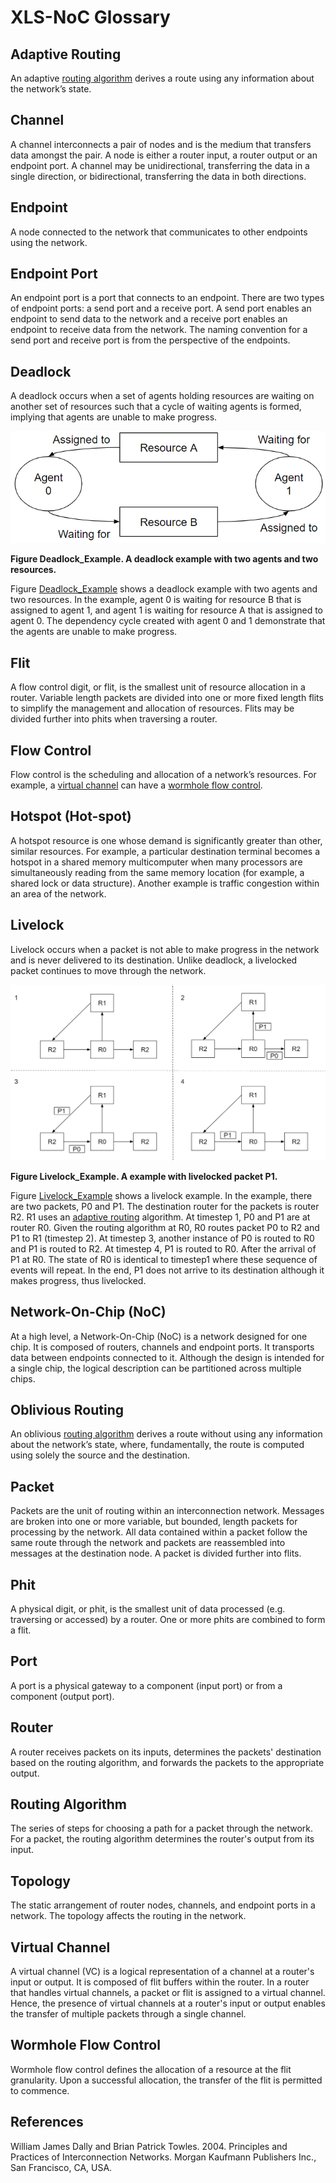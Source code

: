 # XLS-NoC Glossary

## Adaptive Routing<a id="adaptive_routing"></a>

An adaptive [routing algorithm](#routing_algorithm) derives a route using any
information about the network’s state.

## Channel

A channel interconnects a pair of nodes and is the medium that transfers data
amongst the pair. A node is either a router input, a router output or an
endpoint port. A channel may be unidirectional, transferring the data in a
single direction, or bidirectional, transferring the data in both directions.

## Endpoint

A node connected to the network that communicates to other endpoints using the
network.

## Endpoint Port

An endpoint port is a port that connects to an endpoint. There are two types of
endpoint ports: a send port and a receive port. A send port enables an endpoint
to send data to the network and a receive port enables an endpoint to receive
data from the network. The naming convention for a send port and receive port is
from the perspective of the endpoints.

## Deadlock

A deadlock occurs when a set of agents holding resources are waiting on another
set of resources such that a cycle of waiting agents is formed, implying that
agents are unable to make progress.

![drawing](./deadlock.png)

**Figure Deadlock_Example<a id="deadlock_example"></a>. A deadlock example with
two agents and two resources.**

Figure [Deadlock_Example](#deadlock_example) shows a deadlock example with two
agents and two resources. In the example, agent 0 is waiting for resource B that
is assigned to agent 1, and agent 1 is waiting for resource A that is assigned
to agent 0. The dependency cycle created with agent 0 and 1 demonstrate that the
agents are unable to make progress.

## Flit

A flow control digit, or flit, is the smallest unit of resource allocation in a
router. Variable length packets are divided into one or more fixed length flits
to simplify the management and allocation of resources. Flits may be divided
further into phits when traversing a router.

## Flow Control

Flow control is the scheduling and allocation of a network’s resources. For
example, a [virtual channel](#virtual_channel) can have a
[wormhole flow control](#wormhole_flow_control).

## Hotspot (Hot-spot)

A hotspot resource is one whose demand is significantly greater than other,
similar resources. For example, a particular destination terminal becomes a
hotspot in a shared memory multicomputer when many processors are simultaneously
reading from the same memory location (for example, a shared lock or data
structure). Another example is traffic congestion within an area of the network.

## Livelock

Livelock occurs when a packet is not able to make progress in the network and is
never delivered to its destination. Unlike deadlock, a livelocked packet
continues to move through the network.

![drawing](./livelock.png)

**Figure Livelock_Example<a id="livelock_example"></a>. A example with
livelocked packet P1.**

Figure [Livelock_Example](#livelock_example) shows a livelock example. In the
example, there are two packets, P0 and P1. The destination router for the
packets is router R2. R1 uses an [adaptive routing](#adaptive_routing)
algorithm. At timestep 1, P0 and P1 are at router R0. Given the routing
algorithm at R0, R0 routes packet P0 to R2 and P1 to R1 (timestep 2). At
timestep 3, another instance of P0 is routed to R0 and P1 is routed to R2. At
timestep 4, P1 is routed to R0. After the arrival of P1 at R0. The state of R0
is identical to timestep1 where these sequence of events will repeat. In the
end, P1 does not arrive to its destination although it makes progress, thus
livelocked.

## Network-On-Chip (NoC)

At a high level, a Network-On-Chip (NoC) is a network designed for one chip. It
is composed of routers, channels and endpoint ports. It transports data between
endpoints connected to it. Although the design is intended for a single chip,
the logical description can be partitioned across multiple chips.

## Oblivious Routing

An oblivious [routing algorithm](#routing_algorithm) derives a route without
using any information about the network’s state, where, fundamentally, the route
is computed using solely the source and the destination.

## Packet

Packets are the unit of routing within an interconnection network. Messages are
broken into one or more variable, but bounded, length packets for processing by
the network. All data contained within a packet follow the same route through
the network and packets are reassembled into messages at the destination node. A
packet is divided further into flits.

## Phit

A physical digit, or phit, is the smallest unit of data processed (e.g.
traversing or accessed) by a router. One or more phits are combined to form a
flit.

## Port

A port is a physical gateway to a component (input port) or from a component
(output port).

## Router

A router receives packets on its inputs, determines the packets' destination
based on the routing algorithm, and forwards the packets to the appropriate
output.

## Routing Algorithm<a id="routing_algorithm"></a>

The series of steps for choosing a path for a packet through the network. For a
packet, the routing algorithm determines the router's output from its input.

## Topology

The static arrangement of router nodes, channels, and endpoint ports in a
network. The topology affects the routing in the network.

## Virtual Channel<a id="virtual_channel"></a>

A virtual channel (VC) is a logical representation of a channel at a router's
input or output. It is composed of flit buffers within the router. In a router
that handles virtual channels, a packet or flit is assigned to a virtual
channel. Hence, the presence of virtual channels at a router's input or output
enables the transfer of multiple packets through a single channel.

## Wormhole Flow Control<a id="wormhole_flow_control"></a>

Wormhole flow control defines the allocation of a resource at the flit
granularity. Upon a successful allocation, the transfer of the flit is permitted
to commence.

## References

William James Dally and Brian Patrick Towles. 2004. Principles and Practices of
Interconnection Networks. Morgan Kaufmann Publishers Inc., San Francisco, CA,
USA.
